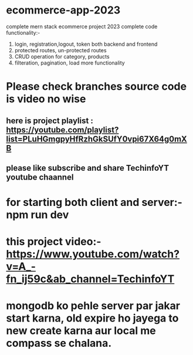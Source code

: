 # ecommerce-app-2023

complete mern stack ecommerce project 2023 complete code
functionality:- 
  1. login, registration,logout, token both backend and frontend
  2. protected routes, un-protected routes
  3. CRUD operation for category, products
  4. filteration, pagination, load more functionality
     
# Please check branches source code is video no wise

## here is project playlist : https://youtube.com/playlist?list=PLuHGmgpyHfRzhGkSUfY0vpi67X64g0mXB

## please like subscribe and share TechinfoYT youtube chaannel

# for starting both client and server:- npm run dev

# this project video:- https://www.youtube.com/watch?v=A_-fn_ij59c&ab_channel=TechinfoYT
# mongodb ko pehle server par jakar start karna, old expire ho jayega to new create karna aur local me compass se chalana.
